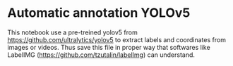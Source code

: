 # Automatic annotation YOLOv5


This notebook use a pre-treined yolov5 from https://github.com/ultralytics/yolov5 to extract labels and coordinates from images or videos. Thus save this file in proper way that softwares like LabelIMG (https://github.com/tzutalin/labelImg) can understand.


